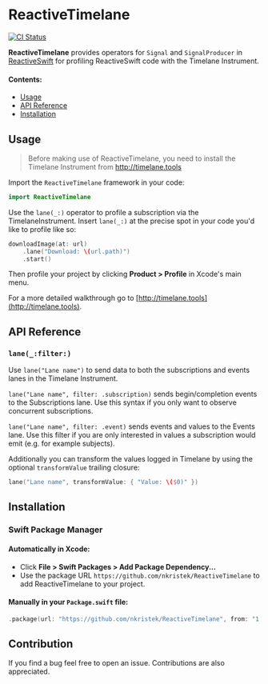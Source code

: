# ReactiveTimelane
[![CI Status](https://github.com/nkristek/ReactiveTimelane/workflows/CI/badge.svg)](https://github.com/nkristek/ReactiveTimelane/actions)

**ReactiveTimelane** provides operators for `Signal` and `SignalProducer` in [ReactiveSwift](https://github.com/ReactiveCocoa/ReactiveSwift) for profiling ReactiveSwift code with the Timelane Instrument.

#### Contents:

- [Usage](#Usage)
- [API Reference](#Reference)
- [Installation](#Installation)

## Usage

> Before making use of ReactiveTimelane, you need to install the Timelane Instrument from http://timelane.tools

Import the `ReactiveTimelane` framework in your code:

```swift
import ReactiveTimelane
```

Use the `lane(_:)` operator to profile a subscription via the TimelaneInstrument. Insert `lane(_:)` at the precise spot in your code you'd like to profile like so:

```swift
downloadImage(at: url)
    .lane("Download: \(url.path)")
    .start()
```

Then profile your project by clicking **Product > Profile** in Xcode's main menu.

For a more detailed walkthrough go to [http://timelane.tools](http://timelane.tools).

## API Reference

### `lane(_:filter:)`

Use `lane("Lane name")` to send data to both the subscriptions and events lanes in the Timelane Instrument.

`lane("Lane name", filter: .subscription)` sends begin/completion events to the Subscriptions lane. Use this syntax if you only want to observe concurrent subscriptions.

`lane("Lane name", filter: .event)` sends events and values to the Events lane. Use this filter if you are only interested in values a subscription would emit (e.g. for example subjects).

Additionally you can transform the values logged in Timelane by using the optional `transformValue` trailing closure:

```swift
lane("Lane name", transformValue: { "Value: \($0)" })
```

## Installation

### Swift Package Manager

#### Automatically in Xcode:

- Click **File > Swift Packages > Add Package Dependency...**  
- Use the package URL `https://github.com/nkristek/ReactiveTimelane` to add ReactiveTimelane to your project.

#### Manually in your `Package.swift` file:

```swift
.package(url: "https://github.com/nkristek/ReactiveTimelane", from: "1.0.0")
```

## Contribution

If you find a bug feel free to open an issue. Contributions are also appreciated.
